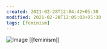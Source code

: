 ```yaml
---
created: 2021-02-28T12:04:42+05:30
modified: 2021-02-28T12:05:03+05:30
tags: [feminism]
---
```


![Image](https://i.redd.it/9iwonna3knf61.png)
[[feminism]]
